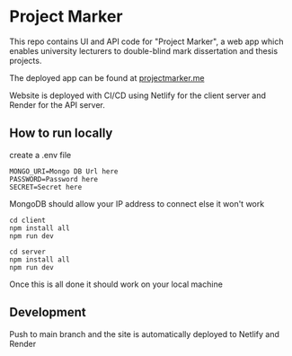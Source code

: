 # Project Marker 

This repo contains UI and API code for "Project Marker", a web app which enables university lecturers to double-blind mark dissertation and thesis projects.

The deployed app can be found at [projectmarker.me](https://projectmarker.me/)

Website is deployed with CI/CD using Netlify for the client server and Render for the API server.

## How to run locally


create a .env file

    MONGO_URI=Mongo DB Url here
    PASSWORD=Password here
    SECRET=Secret here

MongoDB should allow your IP address to connect else it won't work

    cd client
    npm install all
    npm run dev

    cd server
    npm install all
    npm run dev

Once this is all done it should work on your local machine


## Development

Push to main branch and the site is automatically deployed to Netlify and Render
